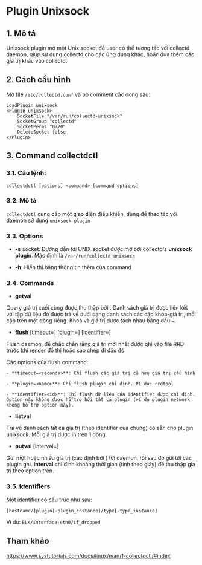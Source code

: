 # Plugin Unixsock

## 1. Mô tả

Unixsock plugin mở một Unix socket để user có thể tương tác với collectd daemon, giúp sử dụng collectd cho các ứng dụng khác, hoặc đưa thêm các giá trị khác vào collectd.

## 2. Cách cấu hình

Mở file `/etc/collectd.conf` và bỏ comment các dòng sau:

```
LoadPlugin unixsock
<Plugin unixsock>
    SocketFile "/var/run/collectd-unixsock"
    SocketGroup "collectd"
    SocketPerms "0770"
    DeleteSocket false
</Plugin>
```

## 3. Command collectdctl

### 3.1. Câu lệnh:

```
collectdctl [options] <command> [command options]
```

### 3.2. Mô tả

`collectdctl` cung cấp một giao diện điều khiển, dùng để thao tác với daemon sử dụng `unixsock plugin`

### 3.3. Options

- **-s** socket: Đường dẫn tới UNIX socket được mở bởi collectd's **unixsock plugin**. Mặc định là `/var/run/collectd-unixsock`

- **-h**: Hiển thị bảng thông tin thêm của command

### 3.4. Commands

- **getval** <identifier>

Query giá trị cuối cùng được thu thập bởi <identifier>. Danh sách giá trị được liên kết với tập dữ liệu đó được trả về dưới dạng danh sách các cặp khóa-giá trị, mỗi cặp trên một dòng riêng. Khoá và giá trị được tách nhau bằng dấu `=`.

- **flush** [timeout=<seconds>] [plugin=<name>] [identifier=<id>]

Flush daemon, để chắc chắn rằng giá trị mới nhất được ghi vào file RRD trước khi render đồ thị hoặc sao chép đi đâu đó.

Các options của flush command:

	- **timeout=<seconds>**: Chỉ flush các giá trị cũ hơn giá trị cấu hình
	
	- **plugin=<name>**: Chỉ flush plugin chỉ định. Ví dụ: rrdtool
	
	- **identifier=<id>**: Chỉ flush dữ liệu của identifier được chỉ định. Option này không được hỗ trợ bởi tất cả plugin (ví dụ plugin network không hỗ trợ option này).
	
- **listval**

Trả về danh sách tất cả giá trị (theo identifier của chúng) có sẵn cho plugin unixsock. Mỗi giá trị được in trên 1 dòng.

- **putval** <identifier> [interval=<seconds>] <value-list>

Gửi một hoặc nhiều giá trị (xác định bởi <identifier>) tới daemon, rồi sau đó gửi tới các plugin ghi. **interval** chỉ định khoảng thời gian (tính theo giây) để thu thập giá trị theo option trên. 

### 3.5. Identifiers

Một identifier có cấu trúc như sau:

```
[hostname/]plugin[-plugin_instance]/type[-type_instance]
```

Ví dụ: `ELK/interface-eth0/if_dropped`

## Tham khảo

https://www.systutorials.com/docs/linux/man/1-collectdctl/#index
